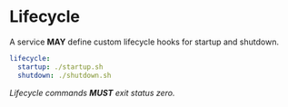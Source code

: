 # Lifecycle

A service **MAY** define custom lifecycle hooks for startup and shutdown.

```yaml
lifecycle:
  startup: ./startup.sh
  shutdown: ./shutdown.sh
```

*Lifecycle commands **MUST** exit status zero.*
